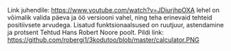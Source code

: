 Link juhendile: https://www.youtube.com/watch?v=JDiurjhpOXA
lehel on võimalik valida päeva ja öö versiooni vahel, ning teha erinevaid tehteid positiivsete arvudega.
Lisatud funktsionaalsused on ruutjuur, astendamine ja protsent
Tehtud Hans Robert Noore poolt.
Pildi link: https://github.com/robergi1/3kodutoo/blob/master/calculator.PNG
